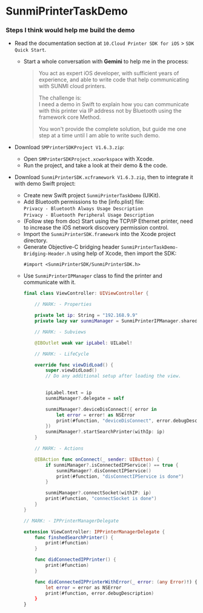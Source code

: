 # SunmiPrinterTaskDemo

### Steps I think would help me build the demo
- Read the documentation section at `10.Cloud Printer SDK for iOS` > `SDK Quick Start`.
  - Start a whole conversation with **Gemini** to help me in the process:  
    > You act as expert iOS developer, with sufficient years of experience, and able to write code that help communicating with SUNMI cloud printers.  
    >   
    > The challenge is:  
    > I need a demo in Swift to explain how you can communicate with this printer via IP address not by Bluetooth using the framework core Method.  
    > 
    > You won't provide the complete solution, but guide me one step at a time until I am able to write such demo.

- Download `SMPrinterSDKProject V1.6.3.zip`:
    - Open `SMPrinterSDKProject.xcworkspace` with Xcode.
    - Run the project, and take a look at their demo & the code.
- Download `SunmiPrinterSDK.xcframework V1.6.3.zip`, then to integrate it with demo Swift project:
    - Create new Swift project `SunmiPrinterTaskDemo` (UIKit).
    - Add Bluetooth permissions to the [info.plist] file:  
      `Privacy - Bluetooth Always Usage Description`  
      `Privacy - Bluetooth Peripheral Usage Description`  
    - (Follow step from doc) Start using the TCP/IP Ethernet printer, need to increase the iOS network discovery permission control.
    - Import the `SunmiPrinterSDK.framework` into the Xcode project directory.
    - Generate Objective-C bridging header `SunmiPrinterTaskDemo-Bridging-Header.h` using help of Xcode, then import the SDK:  
      ```objc
      #import <SunmiPrinterSDK/SunmiPrinterSDK.h>
      ```
    - Use `SunmiPrinterIPManager` class to find the printer and communicate with it.
        ```swift
        final class ViewController: UIViewController {

            // MARK: - Properties

            private let ip: String = "192.168.9.9"
            private lazy var sunmiManager = SunmiPrinterIPManager.shared()

            // MARK: - Subviews

            @IBOutlet weak var ipLabel: UILabel!

            // MARK: - LifeCycle

            override func viewDidLoad() {
                super.viewDidLoad()
                // Do any additional setup after loading the view.

                
                ipLabel.text = ip
                sunmiManager?.delegate = self

                sunmiManager?.deviceDisConnect({ error in
                    let error = error! as NSError
                    print(#function, "deviceDisConnect", error.debugDescription)
                })
                sunmiManager?.startSearchPrinter(withIp: ip)
            }

            // MARK: - Actions

            @IBAction func onConnect(_ sender: UIButton) {
                if sunmiManager?.isConnectedIPService() == true {
                    sunmiManager?.disConnectIPService()
                    print(#function, "disConnectIPService is done")
                }

                sunmiManager?.connectSocket(withIP: ip)
                print(#function, "connectSocket is done")
            }
        }

        // MARK: - IPPrinterManagerDelegate

        extension ViewController: IPPrinterManagerDelegate {
            func finshedSearchPrinter() {
                print(#function)
            }

            func didConnectedIPPrinter() {
                print(#function)
            }

            func didConnectedIPPrinterWithError(_ error: (any Error)!) {
                let error = error as NSError
                print(#function, error.debugDescription)
            }
        }
        ```